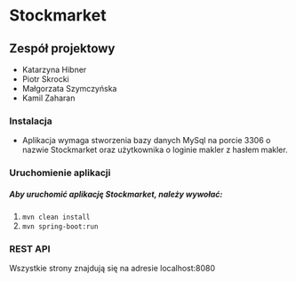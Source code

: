 # Stockmarket

## Zespół projektowy
- Katarzyna Hibner
- Piotr Skrocki
- Małgorzata Szymczyńska
- Kamil Zaharan

### Instalacja

- Aplikacja wymaga stworzenia bazy danych MySql na porcie 3306 o nazwie Stockmarket oraz użytkownika o loginie makler z hasłem makler.

### Uruchomienie aplikacji

##### Aby uruchomić aplikację Stockmarket, należy wywołać:
1. `mvn clean install`
2. `mvn spring-boot:run`

### REST API

Wszystkie strony znajdują się na adresie localhost:8080